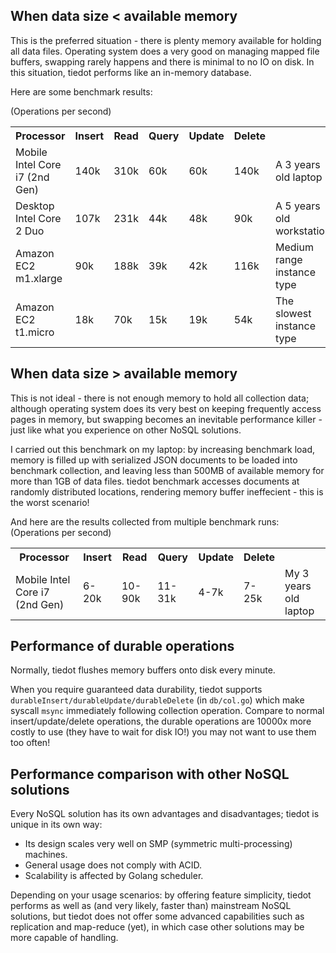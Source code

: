## When data size < available memory

This is the preferred situation - there is plenty memory available for holding all data files. Operating system does a very good on managing mapped file buffers, swapping rarely happens and there is minimal to no IO on disk. In this situation, tiedot performs like an in-memory database.

Here are some benchmark results:

(Operations per second)
<table>
<tr>
  <th>Processor</th>
  <th>Insert</th>
  <th>Read</th>
  <th>Query</th>
  <th>Update</th>
  <th>Delete</th>
  <th></th>
</tr>
<tr>
  <td>Mobile Intel Core i7 (2nd Gen)</td>
  <td>140k</td>
  <td>310k</td>
  <td>60k</td>
  <td>60k</td>
  <td>140k</td>
  <td>A 3 years old laptop</td>
</tr>
<tr>
  <td>Desktop Intel Core 2 Duo</td>
  <td>107k</td>
  <td>231k</td>
  <td>44k</td>
  <td>48k</td>
  <td>90k</td>
  <td>A 5 years old workstation</td>
</tr>
<tr>
  <td>Amazon EC2 m1.xlarge</td>
  <td>90k</td>
  <td>188k</td>
  <td>39k</td>
  <td>42k</td>
  <td>116k</td>
  <td>Medium range instance type</td>
</tr>
<tr>
  <td>Amazon EC2 t1.micro</td>
  <td>18k</td>
  <td>70k</td>
  <td>15k</td>
  <td>19k</td>
  <td>54k</td>
  <td>The slowest instance type</td>
</tr>
</table>

## When data size > available memory

This is not ideal - there is not enough memory to hold all collection data; although operating system does its very best on keeping frequently access pages in memory, but swapping becomes an inevitable performance killer - just like what you experience on other NoSQL solutions.

I carried out this benchmark on my laptop: by increasing benchmark load, memory is filled up with serialized JSON documents to be loaded into benchmark collection, and leaving less than 500MB of available memory for more than 1GB of data files. tiedot benchmark accesses documents at randomly distributed locations, rendering memory buffer ineffecient - this is the worst scenario!

And here are the results collected from multiple benchmark runs:
(Operations per second)
<table>
<tr>
  <th>Processor</th>
  <th>Insert</th>
  <th>Read</th>
  <th>Query</th>
  <th>Update</th>
  <th>Delete</th>
  <th></th>
</tr>
<tr>
  <td>Mobile Intel Core i7 (2nd Gen)</td>
  <td>6-20k</td>
  <td>10-90k</td>
  <td>11-31k</td>
  <td>4-7k</td>
  <td>7-25k</td>
  <td>My 3 years old laptop</td>
</tr>
</table>

## Performance of durable operations

Normally, tiedot flushes memory buffers onto disk every minute.

When you require guaranteed data durability, tiedot supports `durableInsert/durableUpdate/durableDelete` (in `db/col.go`) which make syscall `msync` immediately following collection operation. Compare to normal insert/update/delete operations, the durable operations are 10000x more costly to use (they have to wait for disk IO!) you may not want to use them too often!

## Performance comparison with other NoSQL solutions

Every NoSQL solution has its own advantages and disadvantages; tiedot is unique in its own way:

- Its design scales very well on SMP (symmetric multi-processing) machines.
- General usage does not comply with ACID.
- Scalability is affected by Golang scheduler.

Depending on your usage scenarios: by offering feature simplicity, tiedot performs as well as (and very likely, faster than) mainstream NoSQL solutions, but tiedot does not offer some advanced capabilities such as replication and map-reduce (yet), in which case other solutions may be more capable of handling.